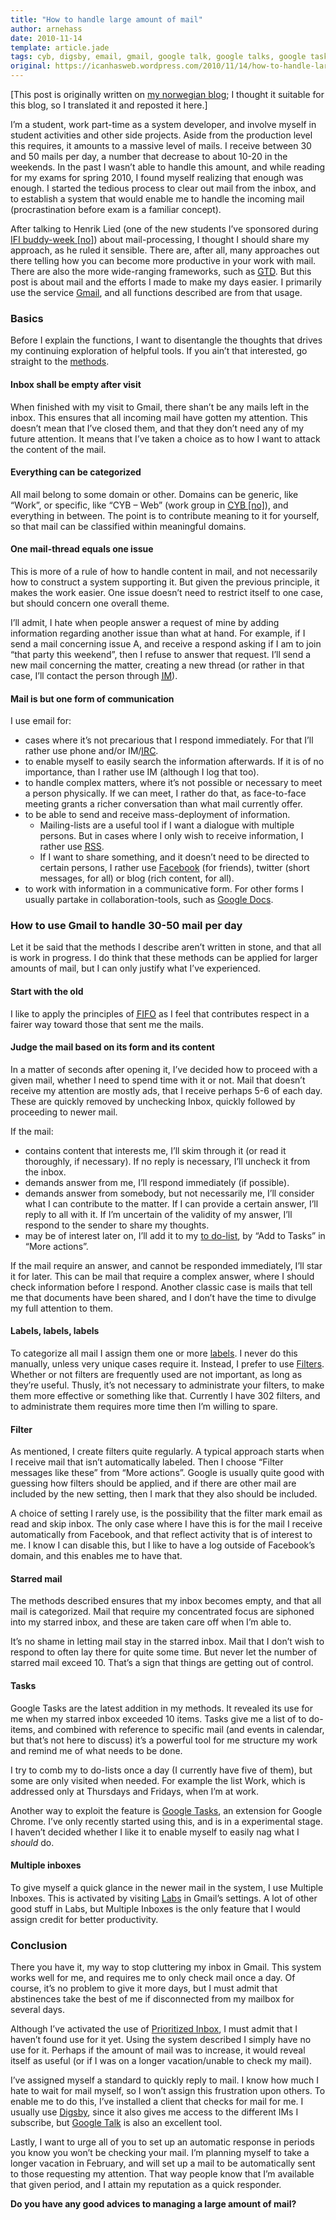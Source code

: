 ```yaml
---
title: "How to handle large amount of mail"
author: arnehass
date: 2010-11-14
template: article.jade
tags: cyb, digsby, email, gmail, google talk, google talks, google tasks, gtd, im, irc, rss
original: https://icanhasweb.wordpress.com/2010/11/14/how-to-handle-large-amount-of-mail/
---
```


<p>[This post is originally written on <a href="http://megoth.wordpress.com/2010/11/14/et-oppsett-for-a-handtere-store-mengder-mail/">my norwegian blog</a>; I thought it suitable for this blog, so I translated it and reposted it here.]</p>
<p>I’m a student, work part-time as a system developer, and involve myself in student activities and other side projects. Aside from the production level this requires, it amounts to a massive level of mails. I receive between 30 and 50 mails per day, a number that decrease to about 10-20 in the weekends. In the past I wasn’t able to handle this amount, and while reading for my exams for spring 2010, I found myself realizing that enough was enough. I started the tedious process to clear out mail from the inbox, and to establish a system that would enable me to handle the incoming mail (procrastination before exam is a familiar concept).</p>
<p>After talking to Henrik Lied (one of the new students I’ve sponsored during <a href="http://fadderuke.no/">IFI buddy-week [no]</a>) about mail-processing, I thought I should share my approach, as he ruled it sensible. There are, after all, many approaches out there telling how you can become more productive in your work with mail. There are also the more wide-ranging frameworks, such as <a href="http://en.wikipedia.org/wiki/Getting_Things_Done"><abbr title="Getting Things Done">GTD</abbr></a>. But this post is about mail and the efforts I made to make my days easier. I primarily use the service <a href="http://gmail.com/">Gmail</a>, and all functions described are from that usage.</p>
<span class="more"></span>
<h3>Basics</h3>
<p>Before I explain the functions, I want to disentangle the thoughts that drives my continuing exploration of helpful tools. If you ain’t that interested, go straight to the <a href="#methods">methods</a>.</p>
<h4>Inbox shall be empty after visit</h4>
<p>When finished with my visit to Gmail, there shan’t be any mails left in the inbox. This ensures that all incoming mail have gotten my attention. This doesn’t mean that I’ve closed them, and that they don’t need any of my future attention. It means that I’ve taken a choice as to how I want to attack the content of the mail.</p>
<h4>Everything can be categorized</h4>
<p>All mail belong to some domain or other. Domains can be generic, like “Work”, or specific, like “CYB – Web” (work group in <a href="http://cyb.no/"><abbr title="Cybernetisk Selskab">CYB [no]</abbr></a>), and everything in between. The point is to contribute meaning to it for yourself, so that mail can be classified within meaningful domains.</p>
<h4>One&nbsp;mail-thread&nbsp;equals one issue</h4>
<p>This is more of a rule of how to handle content in mail, and not necessarily how to construct a system supporting it. But given the previous principle, it makes the work easier. One issue doesn’t need to restrict itself to one case, but should concern one overall theme.</p>
<p>I’ll admit, I hate when people answer a request of mine by adding information regarding another issue than what at hand. For example, if I send a mail concerning issue A, and receive a respond asking if I am to join “that party this weekend”, then I refuse to answer that request. I’ll send a new mail concerning the matter, creating a new thread (or rather in that case, I’ll contact the person through <a href="http://en.wikipedia.org/wiki/Instant_messaging"><abbr title="Instant Messaging">IM</abbr></a>).</p>
<h4>Mail is but one form of communication</h4>
<p>I use email for:</p>
<ul>
<li>cases where it’s not precarious that I respond immediately. For that I’ll rather use phone and/or IM/<a href="http://en.wikipedia.org/wiki/IRC"><abbr title="Internet Relay Chat">IRC</abbr></a>.</li>
<li>to enable myself to easily search the information afterwards. If it is of no importance, than I rather use IM (although I log that too).</li>
<li>to handle complex matters, where it’s not possible or necessary to meet a person physically. If we can meet, I rather do that, as face-to-face meeting grants a richer conversation than what mail currently offer.</li>
<li>to be able to send and receive mass-deployment of information.
<ul>
<li>Mailing-lists are a useful tool if I want a dialogue with multiple persons. But in cases where I only wish to receive information, I rather use <a href="http://en.wikipedia.org/wiki/RSS"><abbr title="Real Simple Syndication/Rich Site Summary">RSS</abbr></a>.</li>
<li>If I want to share something, and it doesn’t need to be directed to certain persons, I rather use <a href="http://www.facebook.com/">Facebook</a> (for friends), twitter (short messages, for all) or blog (rich content, for all).</li>
</ul>
</li>
<li>to work with information in a communicative form. For other forms I usually partake in collaboration-tools, such as <a href="http://docs.google.com/">Google Docs</a>.</li>
</ul>
<h3><a name="methods"></a>How to use Gmail to handle 30-50 mail per day</h3>
<p>Let it be said that the methods I describe aren’t written in stone, and that all is work in progress. I do think that these methods can be applied for larger amounts of mail, but I can only justify what I’ve experienced.</p>
<h4>Start with the old</h4>
<p>I like to apply the principles of <a href="http://en.wikipedia.org/wiki/FIFO"><abbr title="First In First Out">FIFO</abbr></a> as I feel that contributes respect in a fairer way toward those that sent me the mails.</p>
<h4>Judge the mail based on its form and its content</h4>
<p>In a matter of seconds after opening it, I’ve decided how to proceed with a given mail, whether I need to spend time with it or not. Mail that doesn’t receive my attention are mostly ads, that I receive perhaps 5-6 of each day. These are quickly removed by unchecking Inbox, quickly followed by proceeding to newer mail.</p>
<p>If the mail:</p>
<ul>
<li>contains content that interests me, I’ll skim through it (or read it thoroughly, if necessary). If no reply is necessary, I’ll uncheck it from the inbox.</li>
<li>demands answer from me, I’ll respond immediately (if possible).</li>
<li>demands answer from somebody, but not necessarily me, I’ll consider what I can contribute to the matter. If I can provide a certain answer, I’ll reply to all with it. If I’m uncertain of the validity of my answer, I’ll respond to the sender to share my thoughts.</li>
<li>may be of interest later on, I’ll add it to my <a href="http://mail.google.com/support/bin/answer.py?hl=en&amp;answer=106237">to do-list</a>, by “Add to Tasks” in “More actions”.</li>
</ul>
<p>If the mail require an answer, and cannot be responded immediately, I’ll star it for later. This can be mail that require a complex answer, where I should check information before I respond. Another classic case is mails that tell me that documents have been shared, and I don’t have the time to divulge my full attention to them.</p>
<h4>Labels, labels, labels</h4>
<p>To categorize all mail I assign them one or more <a href="http://mail.google.com/support/bin/answer.py?hl=en&amp;answer=118708">labels</a>. I never do this manually, unless very unique cases require it. Instead, I prefer to use <a href="http://mail.google.com/support/bin/answer.py?hl=en&amp;answer=6579">Filters</a>. Whether or not filters are frequently used are not important, as long as they’re useful. Thusly, it’s not necessary to administrate your filters, to make them more effective or something like that. Currently I have 302 filters, and to administrate them requires more time then I’m willing to spare.</p>
<h4>Filter</h4>
<p>As mentioned, I create filters quite regularly. A typical approach starts when I receive mail that isn’t automatically labeled. Then I choose “Filter messages like these” from “More actions”. Google is usually quite good with guessing how filters should be applied, and if there are other mail are included by the new setting, then I mark that they also should be included.</p>
<p>A choice of setting I rarely use, is the possibility that the filter mark email as read and skip inbox. The only case where I have this is for the mail I receive automatically from Facebook, and that reflect activity that is of interest to me. I know I can disable this, but I like to have a log outside of Facebook’s domain, and this enables me to have that.</p>
<h4>Starred mail</h4>
<p>The methods described ensures that my inbox becomes empty, and that all mail is categorized. Mail that require my concentrated focus are siphoned into my starred inbox, and these are taken care off when I’m able to.</p>
<p>It’s no shame in letting mail stay in the starred inbox. Mail that I don’t wish to respond to often lay there for quite some time. But never let the number of starred mail exceed 10. That’s a sign that things are getting out of control.</p>
<h4>Tasks</h4>
<p>Google Tasks are the latest addition in my methods. It revealed its use for me when my starred inbox exceeded 10 items. Tasks give me a list of to do-items, and combined with reference to specific mail (and events in calendar, but that’s not here to discuss) it’s a powerful tool for me structure my work and remind me of what needs to be done.</p>
<p>I try to comb my to do-lists once a day (I currently have five of them), but some are only visited when needed. For example the list Work, which is addressed only at Thursdays and Fridays, when I’m at work.</p>
<p>Another way to exploit the feature is <a href="https://chrome.google.com/extensions/detail/jbikhmelidedkckpokhanhejpkjfboih">Google Tasks</a>, an extension for Google Chrome. I’ve only recently started using this, and is in a experimental stage. I haven’t decided whether I like it to enable myself to easily nag what I <em>should</em> do.</p>
<h4>Multiple inboxes</h4>
<p>To give myself a quick glance in the newer mail in the system, I use Multiple Inboxes. This is activated by visiting <a href="http://mail.google.com/mail/?ui=2&amp;fs=1&amp;view=pu&amp;st=labs">Labs</a> in Gmail’s settings. A lot of other good stuff in Labs, but Multiple Inboxes is the only feature that I would assign credit for better productivity.</p>
<h3>Conclusion</h3>
<p>There you have it, my way to stop cluttering my inbox in Gmail. This system works well for me, and requires me to only check mail once a day. Of course, it’s no problem to give it more days, but I must admit that abstinences take the best of me if disconnected from my mailbox for several days.</p>
<p>Although I’ve activated the use of <a href="http://mail.google.com/mail/help/priority-inbox.html">Prioritized Inbox</a>, I must admit that I haven’t found use for it yet. Using the system described I simply have no use for it. Perhaps if the amount of mail was to increase, it would reveal itself as useful (or if I was on a longer vacation/unable to check my mail).</p>
<p>I’ve assigned myself a standard to quickly reply to mail. I know how much I hate to wait for mail myself, so I won’t assign this frustration upon others. To enable me to do this, I’ve installed a client that checks for mail for me. I usually use <a href="http://www.digsby.com/">Digsby</a>, since it also gives me access to the different IMs I subscribe, but <a href="http://www.google.com/talk/">Google Talk</a> is also an excellent tool.</p>
<p>Lastly, I want to urge all of you to set up an automatic response in periods you know you won’t be checking your mail. I’m planning myself to take a longer vacation in February, and will set up a mail to be automatically sent to those requesting my attention. That way people know that I’m available that given period, and I attain my reputation as a quick responder.</p>
<p><strong>Do you have any good advices to managing a large amount of mail?</strong></p>
